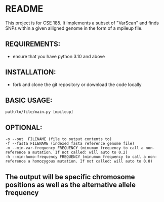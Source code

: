 # README

This project is for CSE 185. It implements a subset of "VarScan" and finds SNPs within a given alligned genome in the form of a mpileup file.

## REQUIREMENTS:
- ensure that you have python 3.10 and above

## INSTALLATION:
- fork and clone the git repository or download the code locally


## BASIC USAGE:
    path/to/file/main.py [mpileup]

## OPTIONAL:
    -o --out  FILENAME (file to output contents to)
    -f --fasta FILENAME (indexed fasta reference genome file)
    -m --min-var-frequency FREQUENCY (minumum frequency to call a non-reference a mutation. If not called: will auto to 0.2)
    -h --min-homo-frequency FREQUENCY (minumum frequency to call a non-reference a homozygous mutation. If not called: will auto to 0.8)

## The output will be specific chromosome positions as well as the alternative allele frequency
